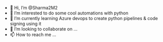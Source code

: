 - 👋 Hi, I’m @Sharma2M2
- 👀 I’m interested to do some cool automations with python
- 🌱 I’m currently learning Azure devops to create python pipelines & code signing using it
- 💞️ I’m looking to collaborate on ...
- 📫 How to reach me ...

<!---
Sharma2M2/Sharma2M2 is a ✨ special ✨ repository because its `README.md` (this file) appears on your GitHub profile.
You can click the Preview link to take a look at your changes.
--->
